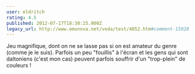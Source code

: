 ```yaml
---
user: eldritch
rating: 4.5
published: 2012-07-17T18:30:25.000Z
legacy_url: http://www.emunova.net/veda/test/4052.htm#comment-15928
---
```

Jeu magnifique, dont on ne se lasse pas si on est amateur du genre (comme je le suis).
Parfois un peu "fouillis" à l'écran et les gens qui sont daltoniens (c'est mon cas) peuvent parfois souffrir d'un "trop-plein" de couleurs !